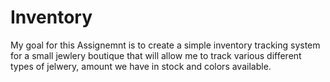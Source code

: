 # Inventory

My goal for this Assignemnt is to create a simple inventory tracking system for a small jewlery boutique that will allow me to track various different types of jelwery, amount we have in stock and colors available. 

